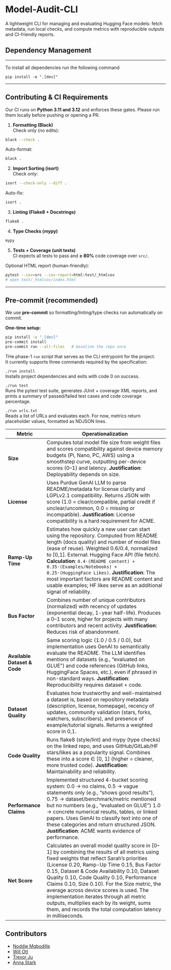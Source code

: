 # Model-Audit-CLI

A lightweight CLI for managing and evaluating Hugging Face models: fetch metadata, run local checks, and compute metrics with reproducible outputs and CI-friendly reports.

## Dependency Management
---

To install all dependencies run the following command

```
pip install -e ".[dev]"
```
---
## Contributing & CI Requirements

Our CI runs on **Python 3.11 and 3.12** and enforces these gates. Please run them locally before pushing or opening a PR.

1) **Formatting (Black)**  
Check only (no edits):
```bash
black --check .
```
Auto-format:
```bash
black .
```

2) **Import Sorting (isort)**  
Check only:
```bash
isort --check-only --diff .
```
Auto-fix:
```bash
isort .
```

3) **Linting (Flake8 + Docstrings)**
```bash
flake8 .
```

4) **Type Checks (mypy)**
```bash
mypy
```

5) **Tests + Coverage (unit tests)**  
CI expects all tests to pass and **≥ 80%** code coverage over `src/`.

Optional HTML report (human-friendly):
```bash
pytest --cov=src --cov-report=html:test/_htmlcov
# open test/_htmlcov/index.html
```

---

## Pre-commit (recommended)

We use **pre-commit** so formatting/linting/type checks run automatically on commit.

**One-time setup:**
```bash
pip install -e ".[dev]"
pre-commit install
pre-commit run --all-files   # baseline the repo once
```

THe phase-1 `run` script that serves as the CLI entrypoint for the project.  
It currently supports three commands required by the specification:

 `./run install`  
  Installs project dependencies and exits with code 0 on success.

 `./run test`  
  Runs the pytest test suite, generates JUnit + coverage XML reports, and prints a summary
  of passed/failed test cases and code coverage percentage.

 `./run urls.txt`  
  Reads a list of URLs and evaluates each. For now, metrics return
  placeholder values, formatted as NDJSON lines. 

| **Metric**                  | **Operationalization** |
|------------------------------|-------------------------|
| **Size**                     | Computes total model file size from weight files and scores compatibility against device memory budgets (Pi, Nano, PC, AWS) using a smoothstep curve, outputting per-device scores (0–1) and latency. **Justification**: Deployability depends on size. |
| **License**                  | Uses Purdue GenAI LLM to parse README/metadata for license clarity and LGPLv2.1 compatibility. Returns JSON with score (1.0 = clear/compatible, partial credit if unclear/uncommon, 0.0 = missing or incompatible). **Justification**: License compatibility is a hard requirement for ACME. |
| **Ramp-Up Time**             | Estimates how quickly a new user can start using the repository. Computed from README length (docs quality) and number of model files (ease of reuse). Weighted 0.6/0.4, normalized to [0,1]. External: Hugging Face API (file fetch). **Calculation**: `0.4·(README content) + 0.35·(Examples/Notebooks) + 0.25·(HuggingFace Likes)`. **Justification**: The most important factors are README content and usable examples; HF likes serve as an additional signal of reliability. |
| **Bus Factor**               | Combines number of unique contributors (normalized) with recency of updates (exponential decay, 1-year half-life). Produces a 0–1 score, higher for projects with many contributors and recent activity. **Justification**: Reduces risk of abandonment. |
| **Available Dataset & Code** | Same scoring logic (1.0 / 0.5 / 0.0), but implementation uses GenAI to semantically evaluate the README. The LLM identifies mentions of datasets (e.g., “evaluated on GLUE”) and code references (GitHub links, HuggingFace Spaces, etc.), even if phrased in non-standard ways. **Justification**: Reproducibility requires dataset + code. |
| **Dataset Quality**          | Evaluates how trustworthy and well-maintained a dataset is, based on repository metadata (description, license, homepage), recency of updates, community validation (stars, forks, watchers, subscribers), and presence of example/tutorial signals. Returns a weighted score in 0,1. |
| **Code Quality**             | Runs flake8 (style/lint) and mypy (type checks) on the linked repo, and uses GitHub/GitLab/HF stars/likes as a popularity signal. Combines these into a score ∈ [0, 1] (higher = cleaner, more trusted code). **Justification**: Maintainability and reliability. |
| **Performance Claims**       | Implemented structured 4-bucket scoring system: 0.0 → no claims, 0.5 → vague statements only (e.g., “shows good results”), 0.75 → dataset/benchmark/metric mentioned but no numbers (e.g., “evaluated on GLUE”) 1.0 → concrete numerical results, tables, or linked papers. Uses GenAI to classify text into one of these categories and return structured JSON. **Justification**: ACME wants evidence of performance. |
| **Net Score**                | Calculates an overall model quality score in [0–1] by combining the results of all metrics using fixed weights that reflect Sarah’s priorities (License 0.20, Ramp-Up Time 0.15, Bus Factor 0.15, Dataset & Code Availability 0.10, Dataset Quality 0.10, Code Quality 0.10, Performance Claims 0.10, Size 0.10). For the Size metric, the average across device scores is used. The implementation iterates through all metric outputs, multiplies each by its weight, sums them, and records the total computation latency in milliseconds.|


## Contributors
* [Noddie Mgbodille](https://github.com/nmgbodil)
* [Will Ott](https://github.com/willott29)
* [Trevor Ju](https://github.com/teajuw)
* [Anna Stark](https://github.com/annastarky)
